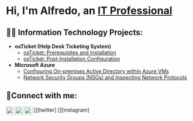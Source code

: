 <h1>Hi, I'm Alfredo, an <a href="https://linkedin.com/in/alfredo-ayala">IT Professional</a></h1>

<h2>👨‍💻 Information Technology Projects:</h2>

- <b>osTicket (Help Desk Ticketing System)</b>
  - [osTicket: Prerequisites and Installation](https://github.com/osticket-prereqs)
  - [osTicket: Post-Installation Configuration](https://github.com/post-install-config)
- <b>Microsoft Azure</b>
  - [Configuring On-premises Active Directory within Azure VMs](https://github.com/configure-ad)
  - [Network Security Groups (NSGs) and Inspecting Network Protocols](https://github.com/azure-network-protocols)

<h2>🤳Connect with me:</h2>

[<img align="left" alt="Josh | Twitter" width="22px" src="https://cdn.jsdelivr.net/npm/simple-icons@v3/icons/twitter.svg" />][twitter]
[<img align="left" alt="Josh | LinkedIn" width="22px" src="https://cdn.jsdelivr.net/npm/simple-icons@v3/icons/linkedin.svg" />][linkedin]
[<img align="left" alt="Josh | Instagram" width="22px" src="https://cdn.jsdelivr.net/npm/simple-icons@v3/icons/instagram.svg" />][instagram]

[linkedin]: https://linkedin.com/in/alfredo-ayala
